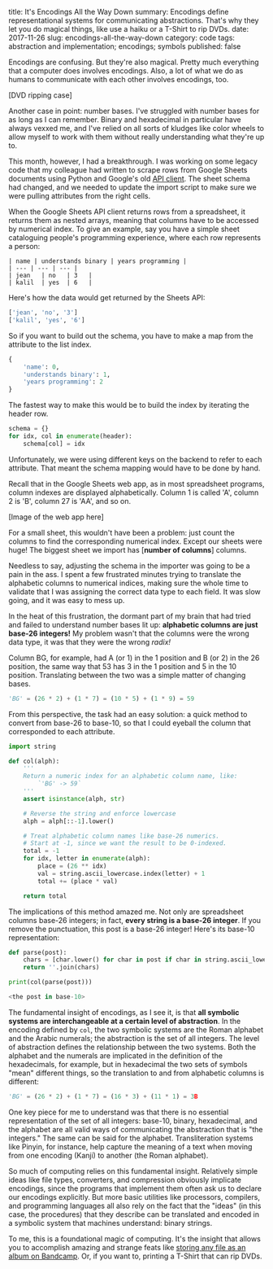 title: It's Encodings All the Way Down 
summary: Encodings define representational systems for communicating abstractions. That's why they let you do magical things, like use a haiku or a T-Shirt to rip DVDs.
date: 2017-11-26
slug: encodings-all-the-way-down
category: code
tags: abstraction and implementation; encodings; symbols 
published: false


Encodings are confusing. But they're also magical. Pretty much everything that
a computer does involves encodings. Also, a lot of what we do as humans to
communicate with each other involves encodings, too.

[DVD ripping case]

Another case in point: number bases. I've struggled with number bases for as long as
I can remember. Binary and hexadecimal in particular have always
vexxed me, and I've relied on all sorts of kludges like color wheels to allow myself to work with
them without really understanding what they're up to. 

This month, however, I had a breakthrough. I was working on some legacy
code that my colleague had written to scrape rows from Google Sheets documents
using Python and Google's old
[API client](https://github.com/google/google-api-python-client). The sheet 
schema had changed, and we needed to update the import script to make
sure we were pulling attributes from the right cells.

When the Google Sheets API client returns rows from a
spreadsheet, it returns them as nested arrays, meaning that columns have to be
accessed by numerical index. To give an example, say you have a simple sheet
cataloguing people's programming experience, where each row represents a person:

```
| name | understands binary | years programming |
| --- | --- | --- |
| jean   | no   | 3   |
| kalil  | yes  | 6   |
```

Here's how the data would get returned by the Sheets API:

```python
['jean', 'no', '3']
['kalil', 'yes', '6']
```

So if you want to build out the schema, you have to make a map from the
attribute to the list index.

```python
{
    'name': 0,
    'understands binary': 1,
    'years programming': 2
}
```

The fastest way to make this would be to build the index by iterating the header row.

```python
schema = {}
for idx, col in enumerate(header):
    schema[col] = idx
```

Unfortunately, we were using different keys on the backend to refer to each
attribute. That meant the schema mapping would have to be done by hand. 

Recall that in the Google Sheets web app, as in most spreadsheet programs,
column indexes are displayed alphabetically. Column 1 is called 'A', column 2
is 'B', column 27 is 'AA', and so on.

[Image of the web app here]

For a small sheet, this wouldn't have been a problem: just count the columns to 
find the corresponding numerical index. Except our sheets were huge!
The biggest sheet we import has [**number of columns**] columns. 

Needless to say, adjusting the schema in the importer was going to be a
pain in the ass. I spent a few frustrated minutes trying to translate the
alphabetic columns to numerical indices, making sure the whole time to validate
that I was assigning the correct data type to each field. It was slow going,
and it was easy to mess up.

In the heat of this frustration, the dormant part of my brain that had
tried and failed to understand number bases lit up: **alphabetic columns are just
base-26 integers!** My problem wasn't that the columns were the wrong data type,
it was that they were the wrong _radix!_

Column BG, for example, had A (or 1) in the 1
position and B (or 2) in the 26 position, the same way that 53 has 3 in the
1 position and 5 in the 10 position. Translating between the two was
a simple matter of changing bases.

```python
'BG' = (26 * 2) + (1 * 7) = (10 * 5) + (1 * 9) = 59
```

From this perspective, the task had an easy solution:
a quick method to convert from base-26 to base-10, so that I could eyeball
the column that corresponded to each attribute.

```python
import string

def col(alph):
    '''
    Return a numeric index for an alphabetic column name, like:
        `'BG' -> 59`
    '''
    assert isinstance(alph, str)

    # Reverse the string and enforce lowercase
    alph = alph[::-1].lower()

    # Treat alphabetic column names like base-26 numerics.
    # Start at -1, since we want the result to be 0-indexed.
    total = -1
    for idx, letter in enumerate(alph):
        place = (26 ** idx)
        val = string.ascii_lowercase.index(letter) + 1
        total += (place * val)

    return total
```

The implications of this method amazed me. Not only are
spreadsheet columns base-26 integers; in fact, **every string is a base-26
integer**. If you remove the punctuation, this post is a base-26 integer!
Here's its base-10 representation:

```python
def parse(post):
    chars = [char.lower() for char in post if char in string.ascii_lowercase]
    return ''.join(chars) 

print(col(parse(post)))

<the post in base-10>
```

The fundamental insight of encodings, as I see it, is that **all symbolic
systems are interchangeable at a certain level of abstraction**. In the
encoding defined by `col`, the two symbolic systems are the Roman alphabet and the
Arabic numerals; the abstraction is the set of all integers. The level of
abstraction defines the relationship between the two systems. Both the alphabet
and the numerals are implicated in the definition of the hexadecimals,
for example, but in hexadecimal the two sets of symbols "mean" different things,
so the translation to and from alphabetic columns is different:

```python
'BG' = (26 * 2) + (1 * 7) = (16 * 3) + (11 * 1) = 3B
```

One key piece for me to understand was that there is no essential representation
of the set of all integers: base-10, binary, hexadecimal, and the alphabet are
all valid ways of communicating the abstraction that is "the integers." The
same can be said for the alphabet. Transliteration systems like Pinyin, for
instance, help capture the meaning of a text when moving from one encoding
(Kanji) to another (the Roman alphabet).

So much of computing relies on this fundamental insight. Relatively simple ideas like
file types, converters, and compression obviously implicate encodings, since
the programs that implement them often ask us to declare our encodings
explicitly. But more basic utilities like processors, compilers, and
programming languages all also rely on the fact that the
"ideas" (in this case, the procedures) that they describe can be translated and encoded
in a symbolic system that machines understand: binary strings.

To me, this is a foundational magic of computing. It's the insight that allows you
to accomplish amazing and strange feats like [storing any file as an album on
Bandcamp](). Or, if you want to, printing a T-Shirt that can rip DVDs.
